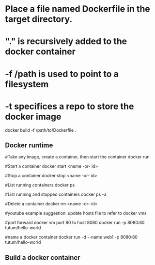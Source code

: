 

# Place a file named Dockerfile in the target directory.
# "." is recursively added to the docker container
# -f /path is used to point to a filesystem
# -t specifices a repo to store the docker image
docker build -f /path/to/Dockerfile .


## Docker runtime

#Take any image, create a container, then start the container
docker run <image>

#Start a container
docker start <name -or- id>

#Stop a container
docker stop <name -or- id>
	
#List running containers
docker ps

#List running and stopped containers
docker ps -a

#Delete a container
docker rm <name -or- id>

#youtube example
suggestion:  update hosts file to refer to docker vms

#port forward docker vm port 80 to host 8080
docker run -p 8080:80 tutum/hello-world

#name a docker container
docker run -d --name web1 -p 8080:80 tutum/hello-world

## Build a docker container

